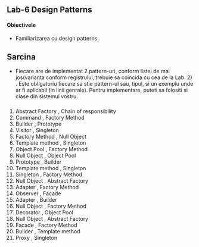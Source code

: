 
## Lab-6 Design Patterns

#### Obiectivele
- Familiarizarea cu design patterns.
 
## Sarcina

- Fiecare are de implementat 2 pattern-uri, conform listei de mai jos(varianta conform registrului, trebuie sa coincida cu cea de la Lab. 2) . Este obligatoriu fiecare sa stie pattern-ul sau, tipul, si un exemplu unde ar fi aplicabil (in linii genrale). Pentru implementare, puteti sa folositi si clase din sistemul vostru.

###

1.	Abstract Factory	,	Chain of responsibility
1.	Command	,	Factory Method
1.	Builder	,	Prototype
1.	Visitor	,	Singleton
1.	Factory Method	,	Null Object
1.	Template method	,	Singleton
1.	Object Pool	,	Factory Method
1.	Null Object	,	Object Pool
1.	Prototype	,	Builder
1.	Template method	,	Singleton
1.	Singleton	,	Factory Method
1.	Null Object	,	Abstract Factory
1.	Adapter	,	Factory Method
1.	Observer	,	Facade
1.	Adapter	,	Builder
1.	Null Object	,	Factory Method
1.	Decorator	,	Object Pool
1.	Null Object	,	Abstract Factory
1.	Facade	,	Factory Method
1.	Builder	,	Template method
1.	Proxy	,	Singleton
